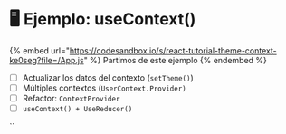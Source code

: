# 🖥 Ejemplo: useContext()

{% embed url="https://codesandbox.io/s/react-tutorial-theme-context-ke0seg?file=/App.js" %}
Partimos de este ejemplo
{% endembed %}

* [ ] Actualizar los datos del contexto (`setTheme()`)
* [ ] Múltiples contextos (`UserContext.Provider)`
* [ ] Refactor: `ContextProvider`
* [ ] `useContext() + UseReducer()`

``
